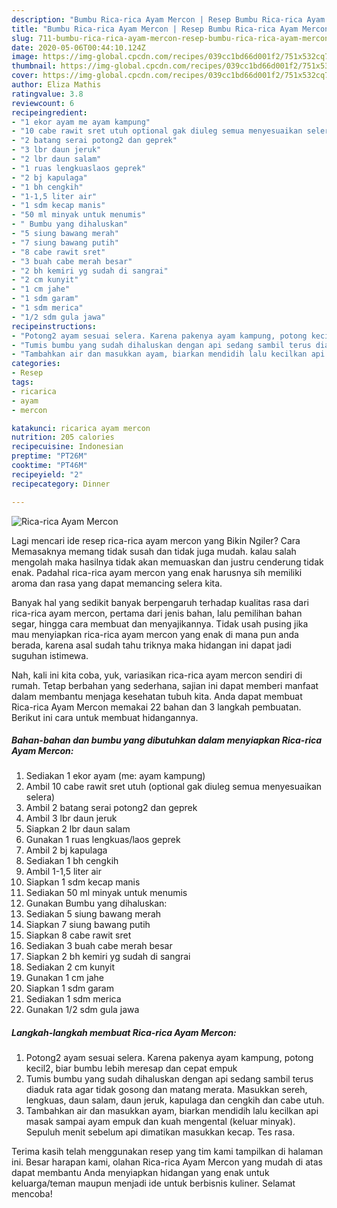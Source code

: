 ```yaml
---
description: "Bumbu Rica-rica Ayam Mercon | Resep Bumbu Rica-rica Ayam Mercon Yang Bikin Ngiler"
title: "Bumbu Rica-rica Ayam Mercon | Resep Bumbu Rica-rica Ayam Mercon Yang Bikin Ngiler"
slug: 711-bumbu-rica-rica-ayam-mercon-resep-bumbu-rica-rica-ayam-mercon-yang-bikin-ngiler
date: 2020-05-06T00:44:10.124Z
image: https://img-global.cpcdn.com/recipes/039cc1bd66d001f2/751x532cq70/rica-rica-ayam-mercon-foto-resep-utama.jpg
thumbnail: https://img-global.cpcdn.com/recipes/039cc1bd66d001f2/751x532cq70/rica-rica-ayam-mercon-foto-resep-utama.jpg
cover: https://img-global.cpcdn.com/recipes/039cc1bd66d001f2/751x532cq70/rica-rica-ayam-mercon-foto-resep-utama.jpg
author: Eliza Mathis
ratingvalue: 3.8
reviewcount: 6
recipeingredient:
- "1 ekor ayam me ayam kampung"
- "10 cabe rawit sret utuh optional gak diuleg semua menyesuaikan selera"
- "2 batang serai potong2 dan geprek"
- "3 lbr daun jeruk"
- "2 lbr daun salam"
- "1 ruas lengkuaslaos geprek"
- "2 bj kapulaga"
- "1 bh cengkih"
- "1-1,5 liter air"
- "1 sdm kecap manis"
- "50 ml minyak untuk menumis"
- " Bumbu yang dihaluskan"
- "5 siung bawang merah"
- "7 siung bawang putih"
- "8 cabe rawit sret"
- "3 buah cabe merah besar"
- "2 bh kemiri yg sudah di sangrai"
- "2 cm kunyit"
- "1 cm jahe"
- "1 sdm garam"
- "1 sdm merica"
- "1/2 sdm gula jawa"
recipeinstructions:
- "Potong2 ayam sesuai selera. Karena pakenya ayam kampung, potong kecil2, biar bumbu lebih meresap dan cepat empuk"
- "Tumis bumbu yang sudah dihaluskan dengan api sedang sambil terus diaduk rata agar tidak gosong dan matang merata. Masukkan sereh, lengkuas, daun salam, daun jeruk, kapulaga dan cengkih dan cabe utuh."
- "Tambahkan air dan masukkan ayam, biarkan mendidih lalu kecilkan api masak sampai ayam empuk dan kuah mengental (keluar minyak). Sepuluh menit sebelum api dimatikan masukkan kecap. Tes rasa."
categories:
- Resep
tags:
- ricarica
- ayam
- mercon

katakunci: ricarica ayam mercon 
nutrition: 205 calories
recipecuisine: Indonesian
preptime: "PT26M"
cooktime: "PT46M"
recipeyield: "2"
recipecategory: Dinner

---
```



![Rica-rica Ayam Mercon](https://img-global.cpcdn.com/recipes/039cc1bd66d001f2/751x532cq70/rica-rica-ayam-mercon-foto-resep-utama.jpg)

Lagi mencari ide resep rica-rica ayam mercon yang Bikin Ngiler? Cara Memasaknya memang tidak susah dan tidak juga mudah. kalau salah mengolah maka hasilnya tidak akan memuaskan dan justru cenderung tidak enak. Padahal rica-rica ayam mercon yang enak harusnya sih memiliki aroma dan rasa yang dapat memancing selera kita.

Banyak hal yang sedikit banyak berpengaruh terhadap kualitas rasa dari rica-rica ayam mercon, pertama dari jenis bahan, lalu pemilihan bahan segar, hingga cara membuat dan menyajikannya. Tidak usah pusing jika mau menyiapkan rica-rica ayam mercon yang enak di mana pun anda berada, karena asal sudah tahu triknya maka hidangan ini dapat jadi suguhan istimewa.




Nah, kali ini kita coba, yuk, variasikan rica-rica ayam mercon sendiri di rumah. Tetap berbahan yang sederhana, sajian ini dapat memberi manfaat dalam membantu menjaga kesehatan tubuh kita. Anda dapat membuat Rica-rica Ayam Mercon memakai 22 bahan dan 3 langkah pembuatan. Berikut ini cara untuk membuat hidangannya.

<!--inarticleads1-->

##### Bahan-bahan dan bumbu yang dibutuhkan dalam menyiapkan Rica-rica Ayam Mercon:

1. Sediakan 1 ekor ayam (me: ayam kampung)
1. Ambil 10 cabe rawit sret utuh (optional gak diuleg semua menyesuaikan selera)
1. Ambil 2 batang serai potong2 dan geprek
1. Ambil 3 lbr daun jeruk
1. Siapkan 2 lbr daun salam
1. Gunakan 1 ruas lengkuas/laos geprek
1. Ambil 2 bj kapulaga
1. Sediakan 1 bh cengkih
1. Ambil 1-1,5 liter air
1. Siapkan 1 sdm kecap manis
1. Sediakan 50 ml minyak untuk menumis
1. Gunakan  Bumbu yang dihaluskan:
1. Sediakan 5 siung bawang merah
1. Siapkan 7 siung bawang putih
1. Siapkan 8 cabe rawit sret
1. Sediakan 3 buah cabe merah besar
1. Siapkan 2 bh kemiri yg sudah di sangrai
1. Sediakan 2 cm kunyit
1. Gunakan 1 cm jahe
1. Siapkan 1 sdm garam
1. Sediakan 1 sdm merica
1. Gunakan 1/2 sdm gula jawa




<!--inarticleads2-->

##### Langkah-langkah membuat Rica-rica Ayam Mercon:

1. Potong2 ayam sesuai selera. Karena pakenya ayam kampung, potong kecil2, biar bumbu lebih meresap dan cepat empuk
1. Tumis bumbu yang sudah dihaluskan dengan api sedang sambil terus diaduk rata agar tidak gosong dan matang merata. Masukkan sereh, lengkuas, daun salam, daun jeruk, kapulaga dan cengkih dan cabe utuh.
1. Tambahkan air dan masukkan ayam, biarkan mendidih lalu kecilkan api masak sampai ayam empuk dan kuah mengental (keluar minyak). Sepuluh menit sebelum api dimatikan masukkan kecap. Tes rasa.




Terima kasih telah menggunakan resep yang tim kami tampilkan di halaman ini. Besar harapan kami, olahan Rica-rica Ayam Mercon yang mudah di atas dapat membantu Anda menyiapkan hidangan yang enak untuk keluarga/teman maupun menjadi ide untuk berbisnis kuliner. Selamat mencoba!
